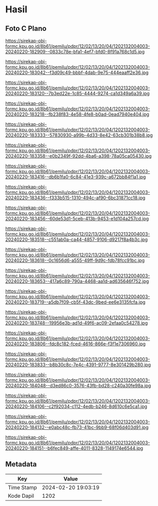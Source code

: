 # Hasil

## Foto C Plano

https://sirekap-obj-formc.kpu.go.id/8b61/pemilu/pdpr/12/02/13/20/04/1202132004003-20240220-182909--0833c78e-bfa1-4ef7-bfd0-8f91a768c1d5.jpg

https://sirekap-obj-formc.kpu.go.id/8b61/pemilu/pdpr/12/02/13/20/04/1202132004003-20240220-183042--f3d09c49-bbbf-4dab-9e75-444eaaff2e36.jpg

https://sirekap-obj-formc.kpu.go.id/8b61/pemilu/pdpr/12/02/13/20/04/1202132004003-20240220-183120--7b3ed22e-1c85-4444-9274-ca1d349a6a39.jpg

https://sirekap-obj-formc.kpu.go.id/8b61/pemilu/pdpr/12/02/13/20/04/1202132004003-20240220-183218--fb238f83-4e58-4fe8-b0ad-0ead7940e404.jpg

https://sirekap-obj-formc.kpu.go.id/8b61/pemilu/pdpr/12/02/13/20/04/1202132004003-20240220-183333--57830930-a99b-4d33-8e42-63cb301b38b8.jpg

https://sirekap-obj-formc.kpu.go.id/8b61/pemilu/pdpr/12/02/13/20/04/1202132004003-20240220-183358--e0b2349f-92dd-4ba6-a398-78a05ca05430.jpg

https://sirekap-obj-formc.kpu.go.id/8b61/pemilu/pdpr/12/02/13/20/04/1202132004003-20240220-183416--db6b1fa0-6c84-41e3-939c-a672bb84f1a1.jpg

https://sirekap-obj-formc.kpu.go.id/8b61/pemilu/pdpr/12/02/13/20/04/1202132004003-20240220-183436--f333b515-1310-494c-af90-6bc31871cc18.jpg

https://sirekap-obj-formc.kpu.go.id/8b61/pemilu/pdpr/12/02/13/20/04/1202132004003-20240220-183456--60de53d1-5ceb-413b-9453-e1d104a257cd.jpg

https://sirekap-obj-formc.kpu.go.id/8b61/pemilu/pdpr/12/02/13/20/04/1202132004003-20240220-183518--c551ab0a-ca44-4857-9106-d9217f8a4b3c.jpg

https://sirekap-obj-formc.kpu.go.id/8b61/pemilu/pdpr/12/02/13/20/04/1202132004003-20240220-183618--0c1656d6-a555-49ff-9d9c-fdb78fcc91bc.jpg

https://sirekap-obj-formc.kpu.go.id/8b61/pemilu/pdpr/12/02/13/20/04/1202132004003-20240220-183653--417a6c89-790a-4468-aa1d-ad635646f752.jpg

https://sirekap-obj-formc.kpu.go.id/8b61/pemilu/pdpr/12/02/13/20/04/1202132004003-20240220-183719--a5db7f09-cb5f-43dc-9bed-ee6e3135fcfa.jpg

https://sirekap-obj-formc.kpu.go.id/8b61/pemilu/pdpr/12/02/13/20/04/1202132004003-20240220-183748--19956e3b-ad1d-49f6-ac09-2efaa0c54278.jpg

https://sirekap-obj-formc.kpu.go.id/8b61/pemilu/pdpr/12/02/13/20/04/1202132004003-20240220-183806--fdc8c182-fced-4616-866e-f3f1e7306960.jpg

https://sirekap-obj-formc.kpu.go.id/8b61/pemilu/pdpr/12/02/13/20/04/1202132004003-20240220-183833--b8b30c8c-7e4c-4391-9777-8e301429b280.jpg

https://sirekap-obj-formc.kpu.go.id/8b61/pemilu/pdpr/12/02/13/20/04/1202132004003-20240220-184048--d3ed86c0-3576-43fb-bd28-c240a30fe98a.jpg

https://sirekap-obj-formc.kpu.go.id/8b61/pemilu/pdpr/12/02/13/20/04/1202132004003-20240220-184106--c2f92034-c112-4edb-b246-8d610c6e5ca1.jpg

https://sirekap-obj-formc.kpu.go.id/8b61/pemilu/pdpr/12/02/13/20/04/1202132004003-20240220-184132--e0abc48c-fb73-41bc-9bb9-68f06d403d91.jpg

https://sirekap-obj-formc.kpu.go.id/8b61/pemilu/pdpr/12/02/13/20/04/1202132004003-20240220-184151--b6fec849-affe-4011-8328-1149174e6544.jpg


## Metadata

| Key        | Value               |
| ---------- | ------------------- |
| Time Stamp | 2024-02-20 19:03:19 |
| Kode Dapil | 1202                |



